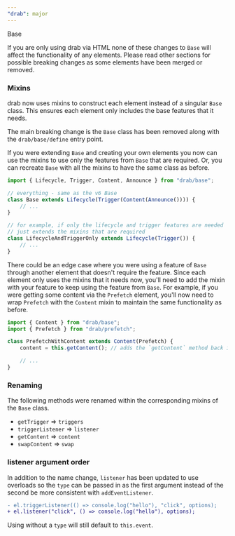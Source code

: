 ```yaml
---
"drab": major
---
```


Base

If you are only using drab via HTML none of these changes to `Base` will affect the functionality of any elements. Please read other sections for possible breaking changes as some elements have been merged or removed.

### Mixins

drab now uses mixins to construct each element instead of a singular `Base` class. This ensures each element only includes the base features that it needs.

The main breaking change is the `Base` class has been removed along with the `drab/base/define` entry point.

If you were extending `Base` and creating your own elements you now can use the mixins to use only the features from `Base` that are required. Or, you can recreate `Base` with all the mixins to have the same class as before.

```ts
import { Lifecycle, Trigger, Content, Announce } from "drab/base";

// everything - same as the v6 Base
class Base extends Lifecycle(Trigger(Content(Announce()))) {
	// ...
}

// for example, if only the lifecycle and trigger features are needed
// just extends the mixins that are required
class LifecycleAndTriggerOnly extends Lifecycle(Trigger()) {
	// ...
}
```

There could be an edge case where you were using a feature of `Base` through another element that doesn't require the feature. Since each element only uses the mixins that it needs now, you'll need to add the mixin with your feature to keep using the feature from `Base`. For example, if you were getting some content via the `Prefetch` element, you'll now need to wrap `Prefetch` with the `Content` mixin to maintain the same functionality as before.

```ts
import { Content } from "drab/base";
import { Prefetch } from "drab/prefetch";

class PrefetchWithContent extends Content(Prefetch) {
	content = this.getContent(); // adds the `getContent` method back in

	// ...
}
```

### Renaming

The following methods were renamed within the corresponding mixins of the `Base` class.

- `getTrigger` => `triggers`
- `triggerListener` => `listener`
- `getContent` => `content`
- `swapContent` => `swap`

### listener argument order

In addition to the name change, `listener` has been updated to use overloads so the `type` can be passed in as the first argument instead of the second be more consistent with `addEventListener`.

```diff
- el.triggerListener(() => console.log("hello"), "click", options);
+ el.listener("click", () => console.log("hello"), options);
```

Using without a `type` will still default to `this.event`.
